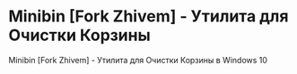 # Minibin [Fork Zhivem] - Утилита для Очистки Корзины
Minibin [Fork Zhivem] - Утилита для Очистки Корзины в Windows 10

